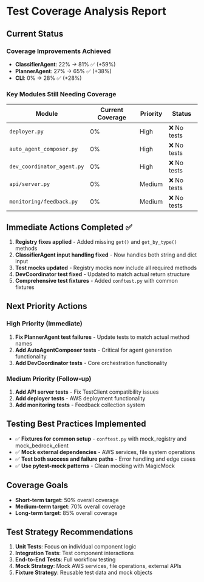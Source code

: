# Test Coverage Analysis Report

## Current Status

### Coverage Improvements Achieved
- **ClassifierAgent**: 22% → 81% ✅ (+59%)
- **PlannerAgent**: 27% → 65% ✅ (+38%) 
- **CLI**: 0% → 28% ✅ (+28%)

### Key Modules Still Needing Coverage

| Module | Current Coverage | Priority | Status |
|--------|------------------|----------|---------|
| `deployer.py` | 0% | High | ❌ No tests |
| `auto_agent_composer.py` | 0% | High | ❌ No tests |
| `dev_coordinator_agent.py` | 0% | High | ❌ No tests |
| `api/server.py` | 0% | Medium | ❌ No tests |
| `monitoring/feedback.py` | 0% | Medium | ❌ No tests |

## Immediate Actions Completed ✅

1. **Registry fixes applied** - Added missing `get()` and `get_by_type()` methods
2. **ClassifierAgent input handling fixed** - Now handles both string and dict input
3. **Test mocks updated** - Registry mocks now include all required methods
4. **DevCoordinator test fixed** - Updated to match actual return structure
5. **Comprehensive test fixtures** - Added `conftest.py` with common fixtures

## Next Priority Actions

### High Priority (Immediate)
1. **Fix PlannerAgent test failures** - Update tests to match actual method names
2. **Add AutoAgentComposer tests** - Critical for agent generation functionality
3. **Add DevCoordinator tests** - Core orchestration functionality

### Medium Priority (Follow-up)
1. **Add API server tests** - Fix TestClient compatibility issues
2. **Add deployer tests** - AWS deployment functionality
3. **Add monitoring tests** - Feedback collection system

## Testing Best Practices Implemented

- ✅ **Fixtures for common setup** - `conftest.py` with mock_registry and mock_bedrock_client
- ✅ **Mock external dependencies** - AWS services, file system operations
- ✅ **Test both success and failure paths** - Error handling and edge cases
- ✅ **Use pytest-mock patterns** - Clean mocking with MagicMock

## Coverage Goals

- **Short-term target**: 50% overall coverage
- **Medium-term target**: 70% overall coverage  
- **Long-term target**: 85% overall coverage

## Test Strategy Recommendations

1. **Unit Tests**: Focus on individual component logic
2. **Integration Tests**: Test component interactions
3. **End-to-End Tests**: Full workflow testing
4. **Mock Strategy**: Mock AWS services, file operations, external APIs
5. **Fixture Strategy**: Reusable test data and mock objects